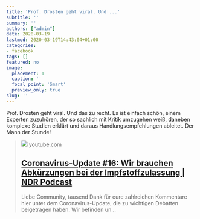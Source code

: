 ```yaml
---
title: 'Prof. Drosten geht viral. Und ...'
subtitle: ''
summary: ''
authors: ["admin"]
date: 2020-03-19
lastmod: 2020-03-19T14:43:04+01:00
categories:
- facebook
tags: []
featured: no
image:
  placement: 1
  caption: ''
  focal_point: 'Smart'
  preview_only: true
slug: ''
---
```

Prof. Drosten geht viral. Und das zu recht. Es ist einfach schön, einem Experten zuzuhören, der so sachlich mit Kritik umzugehen weiß, daneben komplexe Studien erklärt und daraus Handlungsempfehlungen ableitet. Der Mann der Stunde!
> [![](https://i.ytimg.com/vi/WZqcTTTVkXY/hqdefault.jpg)](https://www.youtube.com/watch?v=WZqcTTTVkXY)
> youtube.com
> ## [Coronavirus-Update #16: Wir brauchen Abkürzungen bei der Impfstoffzulassung | NDR Podcast](https://www.youtube.com/watch?v=WZqcTTTVkXY)
>
>Liebe Community, tausend Dank für eure zahlreichen Kommentare hier unter dem Coronavirus-Update, die zu wichtigen Debatten beigetragen haben. Wir befinden un...

